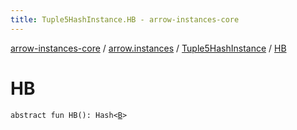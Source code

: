 ```yaml
---
title: Tuple5HashInstance.HB - arrow-instances-core
---
```


[arrow-instances-core](../../index.html) / [arrow.instances](../index.html) / [Tuple5HashInstance](index.html) / [HB](./-h-b.html)

# HB

`abstract fun HB(): Hash<`[`B`](index.html#B)`>`